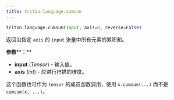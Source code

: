 ```yaml
---
title: triton.language.cumsum
---
```


```python
triton.language.cumsum(input, axis=0, reverse=False)
```


返回沿指定 `axis` 的 `input` 张量中所有元素的累积和。 


**参数****：**

* **input** (*Tensor*) - 输入值。
* **axis** (*int*) - 应进行扫描的维度。

这个函数也可作为 `tensor` 的成员函数调用，使用 `x.cumsum(...)` 而不是 `cumsum(x, ...)`。


